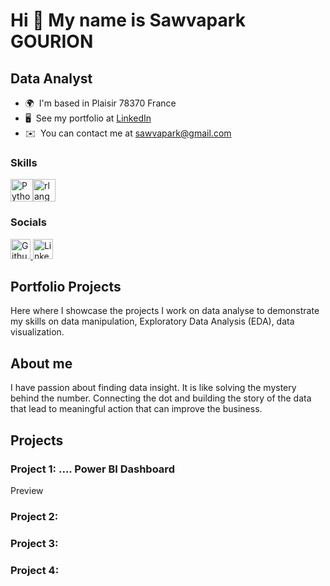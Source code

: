 Hi 👋 My name is Sawvapark GOURION
==================================

Data Analyst
------------

* 🌍  I'm based in Plaisir 78370 France
* 🖥️  See my portfolio at [LinkedIn](http://www.linkedin.com/in/sawvapark-gourion-3b137b146/)
* ✉️  You can contact me at [sawvapark@gmail.com](mailto:sawvapark@gmail.com)

### Skills


<p align="left">
<a href="https://www.python.org/" target="_blank" rel="noreferrer"><img src="https://raw.githubusercontent.com/danielcranney/readme-generator/main/public/icons/skills/python-colored.svg" width="36" height="36" alt="Python" title="Python"/></a><a href="https://www.r-project.org/" target="_blank" rel="noreferrer"><img src="https://raw.githubusercontent.com/danielcranney/readme-generator/main/public/icons/skills/rlang-colored.svg" width="36" height="36" alt="rlang" title="rlang"/></a>
</p>


### Socials

<p align="left"> <a href="https://www.github.com/S-Gou78" target="_blank" rel="noreferrer"> <picture> <source media="(prefers-color-scheme: dark)" srcset="https://raw.githubusercontent.com/danielcranney/readme-generator/main/public/icons/socials/github-dark.svg" /> <source media="(prefers-color-scheme: light)" srcset="https://raw.githubusercontent.com/danielcranney/readme-generator/main/public/icons/socials/github.svg" /> <img src="https://raw.githubusercontent.com/danielcranney/readme-generator/main/public/icons/socials/github.svg" width="32" height="32" alt="Github" title="Github" /> </picture> </a> <a href="https://www.linkedin.com/in/sawvapark-gourion-3b137b146/" target="_blank" rel="noreferrer"> <picture> <source media="(prefers-color-scheme: dark)" srcset="https://raw.githubusercontent.com/danielcranney/readme-generator/main/public/icons/socials/linkedin-dark.svg" /> <source media="(prefers-color-scheme: light)" srcset="https://raw.githubusercontent.com/danielcranney/readme-generator/main/public/icons/socials/linkedin.svg" /> <img src="https://raw.githubusercontent.com/danielcranney/readme-generator/main/public/icons/socials/linkedin.svg" width="32" height="32" alt="LinkedIn" title="LinkedIn" /> </picture> </a></p>


## Portfolio Projects

Here where I showcase the projects I work on data analyse to demonstrate my skills on data manipulation, Exploratory Data Analysis (EDA), data visualization.

## About me

I have passion about finding data insight. It is like solving the mystery behind the number. Connecting the dot and building the story of the data that lead to meaningful action that can improve the business.

## Projects

### Project 1: .... Power BI Dashboard

Preview

### Project 2:

### Project 3:

### Project 4:
